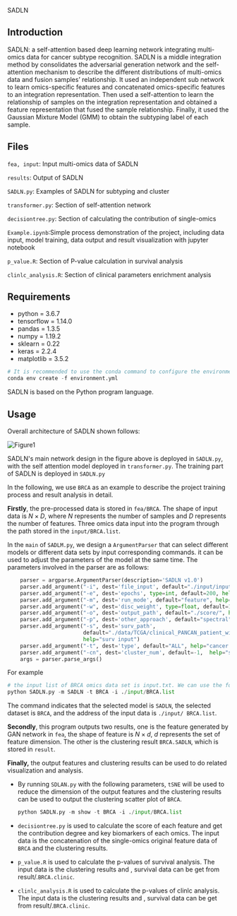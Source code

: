 SADLN

## Introduction

 SADLN: a self-attention based deep learning network integrating multi-omics data for cancer subtype recognition. SADLN is a middle integration method by consolidates the adversarial generation network and the self-attention mechanism to describe the different distributions of multi-omics data and fusion samples’ relationship. It used an independent sub network to learn omics-specific features and concatenated omics-specific features to an integration representation. Then used a self-attention to learn the relationship of samples on the integration representation and obtained a feature representation that fused the sample relationship. Finally, it used the Gaussian Mixture Model (GMM) to obtain the subtyping label of each sample.

## Files

`fea, input`: Input multi-omics data of SADLN

`results`: Output of SADLN

`SADLN.py`: Examples of SADLN for subtyping and cluster

`transformer.py`: Section of self-attention network 

`decisiontree.py`: Section of calculating the contribution of single-omics

`Example.ipynb`:Simple process demonstration of the project, including data input, model training, data output and result visualization with jupyter notebook

`p_value.R`: Section of P-value calculation  in survival analysis

`clinlc_analysis.R`: Section of clinical parameters enrichment analysis

## Requirements

+ python = 3.6.7
+ tensorflow = 1.14.0
+ pandas = 1.3.5
+ numpy = 1.19.2
+ sklearn = 0.22
+ keras = 2.2.4
+ matplotlib = 3.5.2

~~~python
# It is recommended to use the conda command to configure the environment:
conda env create -f environment.yml
~~~

SADLN is based on the Python program language. 

## Usage

Overall architecture of SADLN shown follows:

![Figure1](https://raw.githubusercontent.com/gpxzmu/SADLN/main/Figure1.jpg)

SADLN's main network design in the figure above is deployed in `SADLN.py`, with the self attention model deployed in `transformer.py`. The training part of SADLN is deployed in `SADLN.py`

In the following, we use `BRCA` as an example to describe the project training process and result analysis in detail. 

**Firstly**, the pre-processed data is stored in `fea/BRCA`. The shape of input data is $N\times D$, where $N$ represents the number of samples and $D$ represents the number of features. Three omics data  input into the program through the path stored in the `input/BRCA.list`.

In the `main` of `SADLM.py`, we design a `ArgumentParser` that can select different models or different data sets by input corresponding commands.  it can be used to adjust the parameters of the model at the same time. The parameters involved in the parser are as follows:

```python
    parser = argparse.ArgumentParser(description='SADLN v1.0') 
    parser.add_argument("-i", dest='file_input', default="./input/input.list",  help="file input")
    parser.add_argument("-e", dest='epochs', type=int, default=200, help="Number of iterations") 
    parser.add_argument("-m", dest='run_mode', default="feature", help="run_mode: feature, cluster") 
    parser.add_argument("-w", dest='disc_weight', type=float, default=1e-4, help="weight")
    parser.add_argument("-o", dest='output_path', default="./score/", help="file output")
    parser.add_argument("-p", dest='other_approach', default="spectral", help="kmeans, spectral, tsne_gmm, tsne")
    parser.add_argument("-s", dest='surv_path',
                        default="./data/TCGA/clinical_PANCAN_patient_with_followup.tsv",
                        help="surv input")
    parser.add_argument("-t", dest='type', default="ALL", help="cancer type: BRCA, GBM")
    parser.add_argument("-cn", dest='cluster_num', default=-1,  help="surv input")
    args = parser.parse_args()
```

For example

~~~python
# the input list of BRCA omics data set is input.txt. We can use the following command to finish the subtyping process: 
python SADLN.py -m SADLN -t BRCA -i ./input/BRCA.list
~~~

The command indicates that the selected model is `SADLN`, the selected dataset is `BRCA`, and the address of the input data is `./input/ BRCA.list`.

**Secondly**, this program outputs two results, one is  the feature generated by GAN network in `fea`, the shape of feature is $N\times d$, $d$ represents the set of feature dimension. The other is the clustering result `BRCA.SADLN`, which is stored in `result`.

**Finally,** the output features and clustering results can be used to do related visualization and analysis.

- By running `SDLAN.py` with the following parameters, `tSNE` will be used to reduce the dimension of the output features and the clustering results can be used to output the clustering scatter plot of `BRCA`.

  ```python
  python SADLN.py -m show -t BRCA -i ./input/BRCA.list
  ```

  

- `decisiontree.py` is used to calculate the score of each feature and get the contribution degree and key biomarkers of each omics. The input data is the concatenation of the single-omics original feature data of `BRCA`  and the clustering results.

- `p_value.R` is used to calculate the p-values of survival analysis. The input data is the clustering results and , survival data can be get from result/.`BRCA.clinic`.

- `clinlc_analysis.R` is used to calculate the p-values of clinlc analysis. The input data is the clustering results and , survival data can be get from result/.`BRCA.clinic`.
